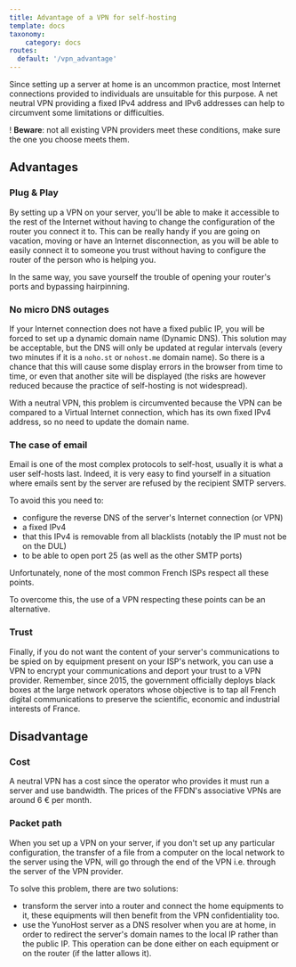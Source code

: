 ```yaml
---
title: Advantage of a VPN for self-hosting
template: docs
taxonomy:
    category: docs
routes:
  default: '/vpn_advantage'
---
```


Since setting up a server at home is an uncommon practice, most Internet connections provided to individuals are unsuitable for this purpose. A net neutral VPN providing a fixed IPv4 address and IPv6 addresses can help to circumvent some limitations or difficulties.

! **Beware**: not all existing VPN providers meet these conditions, make sure the one you choose meets them.

## Advantages

### Plug & Play

By setting up a VPN on your server, you'll be able to make it accessible to the rest of the Internet without having to change the configuration of the router you connect it to. This can be really handy if you are going on vacation, moving or have an Internet disconnection, as you will be able to easily connect it to someone you trust without having to configure the router of the person who is helping you.

In the same way, you save yourself the trouble of opening your router's ports and bypassing hairpinning.

### No micro DNS outages

If your Internet connection does not have a fixed public IP, you will be forced to set up a dynamic domain name (Dynamic DNS). This solution may be acceptable, but the DNS will only be updated at regular intervals (every two minutes if it is a `noho.st` or `nohost.me` domain name). So there is a chance that this will cause some display errors in the browser from time to time, or even that another site will be displayed (the risks are however reduced because the practice of self-hosting is not widespread).

With a neutral VPN, this problem is circumvented because the VPN can be compared to a Virtual Internet connection, which has its own fixed IPv4 address, so no need to update the domain name.

### The case of email

Email is one of the most complex protocols to self-host, usually it is what a user self-hosts last. Indeed, it is very easy to find yourself in a situation where emails sent by the server are refused by the recipient SMTP servers.

To avoid this you need to:

- configure the reverse DNS of the server's Internet connection (or VPN)
- a fixed IPv4
- that this IPv4 is removable from all blacklists (notably the IP must not be on the DUL)
- to be able to open port 25 (as well as the other SMTP ports)

Unfortunately, none of the most common French ISPs respect all these points.

To overcome this, the use of a VPN respecting these points can be an alternative.

### Trust

Finally, if you do not want the content of your server's communications to be spied on by equipment present on your ISP's network, you can use a VPN to encrypt your communications and deport your trust to a VPN provider. Remember, since 2015, the government officially deploys black boxes at the large network operators whose objective is to tap all French digital communications to preserve the scientific, economic and industrial interests of France.

## Disadvantage

### Cost

A neutral VPN has a cost since the operator who provides it must run a server and use bandwidth. The prices of the FFDN's associative VPNs are around 6 € per month.

### Packet path

When you set up a VPN on your server, if you don't set up any particular configuration, the transfer of a file from a computer on the local network to the server using the VPN, will go through the end of the VPN i.e. through the server of the VPN provider.

To solve this problem, there are two solutions:

- transform the server into a router and connect the home equipments to it, these equipments will then benefit from the VPN confidentiality too.
- use the YunoHost server as a DNS resolver when you are at home, in order to redirect the server's domain names to the local IP rather than the public IP. This operation can be done either on each equipment or on the router (if the latter allows it).
